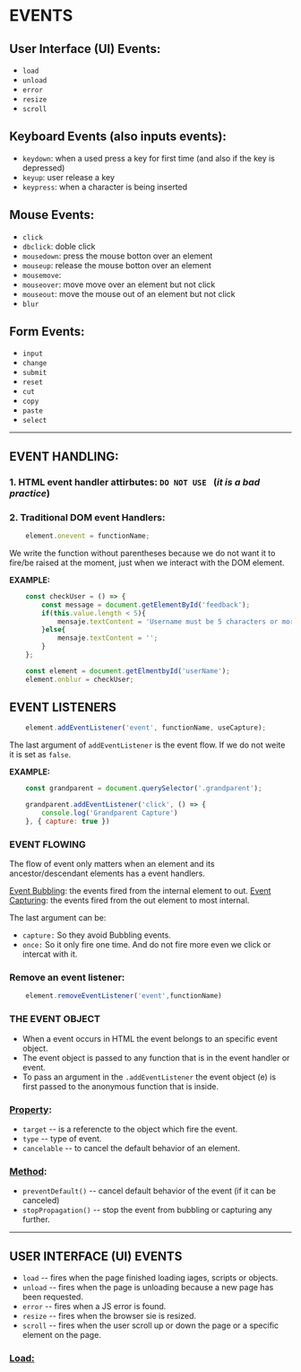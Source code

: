 # EVENTS

## User Interface (UI) Events:
- ``load``
- ``unload``
- ``error``
- ``resize``
- ``scroll``

## Keyboard Events (also inputs events):
- ``keydown``: when a used press a key for first time (and also if the key is depressed)
- ``keyup``: user release a key
- ``keypress``: when a character is being inserted

## Mouse Events:
- ``click``
- ``dbclick``: doble click
- ``mousedown``: press the mouse botton over an element
- ``mouseup``: release the mouse botton over an element
- ``mousemove``: 
- ``mouseover``: move move over an element but not click
- ``mouseout``: move the mouse out of an element but not click
- ``blur``

## Form Events:
- ``input``
- ``change``
- ``submit``
- ``reset``
- ``cut``
- ``copy``
- ``paste``
- ``select``
---

## EVENT HANDLING:

 ### 1. HTML event handler attirbutes: **``DO NOT USE ``** (*it is a bad practice*)

### 2. Traditional DOM event Handlers:
```javascript
    element.onevent = functionName;
``` 
We write the function without parentheses because we do not want it to fire/be raised 
at the moment, just when we interact with the DOM element.

**EXAMPLE:**
```javascript
    const checkUser = () => {
        const message = document.getElementById('feedback');
        if(this.value.length < 5){
            mensaje.textContent = 'Username must be 5 characters or more';
        }else{
            mensaje.textContent = '';
        }
    };

    const element = document.getElmentbyId('userName');
    element.onblur = checkUser;
```

## EVENT LISTENERS
```js
    element.addEventListener('event', functionName, useCapture);
```
The last argument of ``addEventListener`` is the event flow.
If we do not weite it is set as ``false``.

**EXAMPLE:**
```js
    const grandparent = document.querySelector('.grandparent');

    grandparent.addEventListener('click', () => {
        console.log('Grandparent Capture')
    }, { capture: true })
```

### **EVENT FLOWING**
The flow of event only matters when an element and its ancestor/descendant elements has a event handlers.

<ins>Event Bubbling</ins>: the events fired from the internal element to out.
<ins>Event Capturing</ins>: the events fired from the out element to most internal.

The last argument can be:
- ``capture:`` So they avoid Bubbling events.
- ``once:`` So it only fire one time. And do not fire more even we click or intercat with it.

### **Remove an event listener:**
```js
    element.removeEventListener('event',functionName)
```

### **THE EVENT OBJECT**
- When a event occurs in HTML the event belongs to an specific event object.
- The event object is passed to any function that is in the event handler or event.
- To pass an argument in the ``.addEventListener`` the event object (e) is first passed to the anonymous function that is inside.

### <ins>Property</ins>:
- ``target`` -- is a referencte to the object which fire the event.
- ``type`` -- type of event.
- ``cancelable`` -- to cancel the default behavior of an element.

### <ins>Method</ins>:
- ``preventDefault()`` -- cancel default behavior of the event (if it can be canceled)
- ``stopPropagation()`` -- stop the event from bubbling or capturing any further.

---
## USER INTERFACE (UI) EVENTS

- ``load`` -- fires when the page finished loading iages, scripts or objects.
- ``unload`` -- fires when the page is unloading because a new page has been requested.
- ``error`` -- fires when a JS error is found.
- ``resize`` -- fires when the browser sie is resized.
- ``scroll`` -- fires when the user scroll up or down the page or a specific element on the page.

### <ins>**Load:**</ins>
